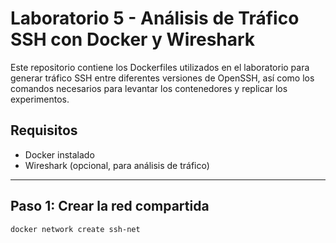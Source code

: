 # Laboratorio 5 - Análisis de Tráfico SSH con Docker y Wireshark

Este repositorio contiene los Dockerfiles utilizados en el laboratorio para generar tráfico SSH entre diferentes versiones de OpenSSH, así como los comandos necesarios para levantar los contenedores y replicar los experimentos.

##  Requisitos

- Docker instalado
- Wireshark (opcional, para análisis de tráfico)

---

##  Paso 1: Crear la red compartida

```bash
docker network create ssh-net

